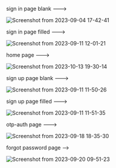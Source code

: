 sign in page blank --->

![Screenshot from 2023-09-04 17-42-41](https://github.com/Akshay8122/react-component-practical/assets/73658839/2bbd5a06-ef93-43d8-be53-80dddc27f108)

sign in page filled --->

![Screenshot from 2023-09-11 12-01-21](https://github.com/Akshay8122/react-component-practical/assets/73658839/0fb195ff-07a1-4293-a627-cf32f83cbd3a)

home page --->

![Screenshot from 2023-10-13 19-30-14](https://github.com/Akshay8122/react-component-practical/assets/73658839/767e391e-4400-4d73-a516-c3bd97c38cc5)


sign up page blank --->

![Screenshot from 2023-09-11 11-50-26](https://github.com/Akshay8122/react-component-practical/assets/73658839/4d5cdfff-1d38-4945-9a36-62cecc046367)

sign up page filled --->

![Screenshot from 2023-09-11 11-51-35](https://github.com/Akshay8122/react-component-practical/assets/73658839/730ed39e-abc1-4e28-812d-980d92caeaa3)

otp-auth page --->

![Screenshot from 2023-09-18 18-35-30](https://github.com/Akshay8122/react-component-practical/assets/73658839/dd61ba90-b463-4661-bac5-7f4d4084a0fa)

 
forgot password page -->

![Screenshot from 2023-09-20 09-51-23](https://github.com/Akshay8122/react-component-practical/assets/73658839/fd4772a2-5408-4801-84fc-6a06717d0f21)
